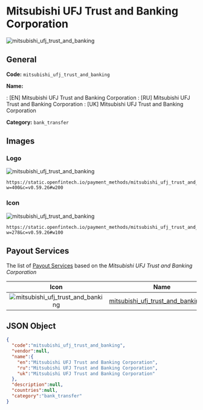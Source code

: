 
# Mitsubishi UFJ Trust and Banking Corporation 
![mitsubishi_ufj_trust_and_banking](https://static.openfintech.io/payment_methods/mitsubishi_ufj_trust_and_banking/logo.svg?w=400&c=v0.59.26#w200)  

## General 
**Code:** `mitsubishi_ufj_trust_and_banking` 
 
**Name:** 
 
:	[EN] Mitsubishi UFJ Trust and Banking Corporation 
:	[RU] Mitsubishi UFJ Trust and Banking Corporation 
:	[UK] Mitsubishi UFJ Trust and Banking Corporation 
 
**Category:** `bank_transfer` 
 

## Images 

### Logo 
![mitsubishi_ufj_trust_and_banking](https://static.openfintech.io/payment_methods/mitsubishi_ufj_trust_and_banking/logo.svg?w=400&c=v0.59.26#w200)  

```
https://static.openfintech.io/payment_methods/mitsubishi_ufj_trust_and_banking/logo.svg?w=400&c=v0.59.26#w200
```  

### Icon 
![mitsubishi_ufj_trust_and_banking](https://static.openfintech.io/payment_methods/mitsubishi_ufj_trust_and_banking/icon.svg?w=278&c=v0.59.26#w100)  

```
https://static.openfintech.io/payment_methods/mitsubishi_ufj_trust_and_banking/icon.svg?w=278&c=v0.59.26#w100
```  

## Payout Services 
 
The list of [Payout Services](/payout-services/) based on the _Mitsubishi UFJ Trust and Banking Corporation_ 

|Icon|Name|Code| 
|:---:|:---:|:---:| 
|![mitsubishi_ufj_trust_and_banking](https://static.openfintech.io/payout_methods/mitsubishi_ufj_trust_and_banking/icon.svg?w=278&c=v0.59.26#w40) |[mitsubishi_ufj_trust_and_banking_jpy](/payout-services/mitsubishi_ufj_trust_and_banking_jpy/)|`mitsubishi_ufj_trust_and_banking_jpy`| 
 

## JSON Object 

```json
{
  "code":"mitsubishi_ufj_trust_and_banking",
  "vendor":null,
  "name":{
    "en":"Mitsubishi UFJ Trust and Banking Corporation",
    "ru":"Mitsubishi UFJ Trust and Banking Corporation",
    "uk":"Mitsubishi UFJ Trust and Banking Corporation"
  },
  "description":null,
  "countries":null,
  "category":"bank_transfer"
}
```  
